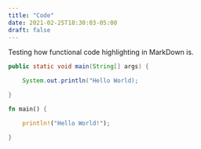 ```yaml
---
title: "Code"
date: 2021-02-25T18:30:03-05:00
draft: false
---
```


Testing how functional code highlighting in MarkDown is.
<!--more-->

```Java
public static void main(String[] args) {

    System.out.println("Hello World);

}
```

```Rust
fn main() {

    println!("Hello World!");

}
```

